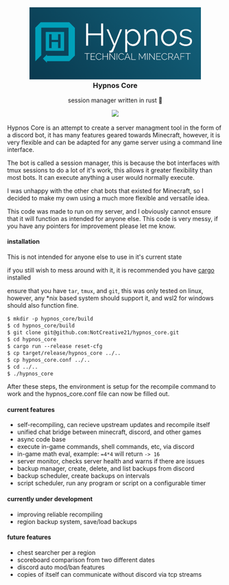 <h3 align="center">
	<img src="./banner.png" width=400px></img>
	<br>
	Hypnos Core
	<br>
</h3>

<p align="center">session manager written in rust 🚀</p>

<p align="center">
	<a href="./LICENSE"><img src="https://img.shields.io/badge/license-GPL%20v3.0-blue.svg"></a>
</p>

Hypnos Core is an attempt to create a server managment tool in the form of a discord bot, it has many features geared towards Minecraft, however, it is very flexible and can be adapted for any game server using a command line interface.

The bot is called a session manager, this is because the bot interfaces with tmux sessions to do a lot of it's work, this allows it greater flexibility than most bots. It can execute anything a user would normally execute.

I was unhappy with the other chat bots that existed for Minecraft, so I decided to make my own using a much more flexible and versatile idea.

This code was made to run on my server, and I obviously cannot ensure that it will function as intended for anyone else. This code is very messy, if you have any pointers for improvement please let me know.

#### installation

This is not intended for anyone else to use in it's current state

if you still wish to mess around with it, it is recommended you have [cargo](https://doc.rust-lang.org/cargo/getting-started/installation.html) installed

ensure that you have `tar`, `tmux`, and `git`, this was only tested on linux, however, any *nix based system should support it, and wsl2 for windows should also function fine. 

```
$ mkdir -p hypnos_core/build
$ cd hypnos_core/build
$ git clone git@github.com:NotCreative21/hypnos_core.git
$ cd hypnos_core
$ cargo run --release reset-cfg
$ cp target/release/hypnos_core ../..
$ cp hypnos_core.conf ../..
$ cd ../..
$ ./hypnos_core
```

After these steps, the environment is setup for the recompile command to work and the hypnos_core.conf file can now be filled out.

#### current features
* self-recompiling, can recieve upstream updates and recompile itself
* unified chat bridge between minecraft, discord, and other games
* async code base
* execute in-game commands, shell commands, etc, via discord
* in-game math eval, example: `=4*4` will return `-> 16`
* server monitor, checks server health and warns if there are issues
* backup manager, create, delete, and list backups from discord
* backup scheduler, create backups on intervals
* script scheduler, run any program or script on a configurable timer

#### currently under development
* improving reliable recompiling
* region backup system, save/load backups

#### future features
* chest searcher per a region
* scoreboard comparison from two different dates
* discord auto mod/ban features
* copies of itself can communicate without discord via tcp streams
